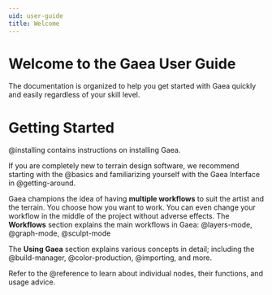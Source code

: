 ```yaml
---
uid: user-guide
title: Welcome
---
```


# Welcome to the Gaea User Guide

The documentation is organized to help you get started with Gaea quickly and easily regardless of your skill level.

# Getting Started

@installing contains instructions on installing Gaea.

If you are completely new to terrain design software, we recommend starting with the @basics and familiarizing yourself with the Gaea Interface in @getting-around.

Gaea champions the idea of having **multiple workflows** to suit the artist and the terrain. You choose how you want to work. You can even change your workflow in the middle of the project without adverse effects. The **Workflows** section explains the main workflows in Gaea: @layers-mode, @graph-mode, @sculpt-mode

The **Using Gaea** section explains various concepts in detail; including the @build-manager, @color-production, @importing, and more.

Refer to the @reference to learn about individual nodes, their functions, and usage advice. 
